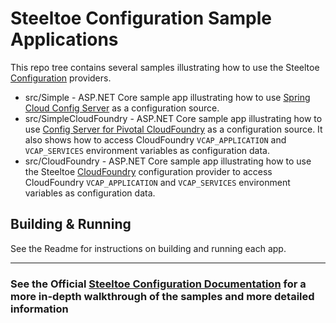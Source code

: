 # Steeltoe Configuration Sample Applications

This repo tree contains several samples illustrating how to use the Steeltoe [Configuration](https://steeltoe.io/app-configuration/get-started) providers.

* src/Simple - ASP.NET Core sample app illustrating how to use [Spring Cloud Config Server](https://projects.spring.io/spring-cloud/docs/1.0.3/spring-cloud.html#_spring_cloud_config_server) as a configuration source.
* src/SimpleCloudFoundry - ASP.NET Core sample app illustrating how to use [Config Server for Pivotal CloudFoundry](https://docs.pivotal.io/spring-cloud-services/index.html) as a configuration source. It also shows how to access CloudFoundry `VCAP_APPLICATION` and `VCAP_SERVICES` environment variables as configuration data.
* src/CloudFoundry - ASP.NET Core sample app illustrating how to use the Steeltoe [CloudFoundry](https://github.com/SteeltoeOSS/Configuration/tree/main/src/Steeltoe.Extensions.Configuration.CloudFoundry) configuration provider to access CloudFoundry `VCAP_APPLICATION` and `VCAP_SERVICES` environment variables as configuration data.

## Building & Running

See the Readme for instructions on building and running each app.

---

### See the Official [Steeltoe Configuration Documentation](https://steeltoe.io/app-configuration) for a more in-depth walkthrough of the samples and more detailed information

